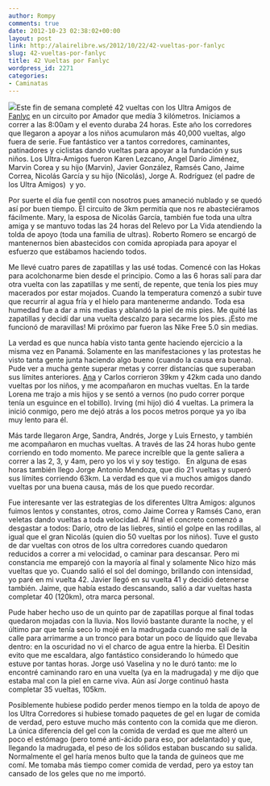```yaml
---
author: Rompy
comments: true
date: 2012-10-23 02:38:02+00:00
layout: post
link: http://alairelibre.ws/2012/10/22/42-vueltas-por-fanlyc
slug: 42-vueltas-por-fanlyc
title: 42 Vueltas por Fanlyc
wordpress_id: 2271
categories:
- Caminatas
---
```


[![](http://alairelibre.ws/wp-content/uploads/2012/10/578469_340855239344640_392239162_n-640x480.jpg)](http://alairelibre.ws/wp-content/uploads/2012/10/578469_340855239344640_392239162_n.jpg)Este fin de semana completé 42 vueltas con los Ultra Amigos de [Fanlyc](http://www.fanlyc.org/relevo-por-la-vida/) en un circuito por Amador que medía 3 kilómetros. Iniciamos a correr a las 8:00am y el evento duraba 24 horas. Este año los corredores que llegaron a apoyar a los niños acumularon más 40,000 vueltas, algo fuera de serie. Fue fantástico ver a tantos corredores, caminantes, patinadores y ciclistas dando vueltas para apoyar a la fundación y sus niños. Los Ultra-Amigos fueron Karen Lezcano, Angel Darío Jiménez, Marvin Corea y su hijo (Marvin), Javier González, Ramsés Cano, Jaime Correa, Nicolás García y su hijo (Nicolás), Jorge A. Rodríguez (el padre de los Ultra Amigos)  y yo.

Por suerte el día fue gentil con nosotros pues amaneció nublado y se quedó así por buen tiempo. El circuito de 3km permitía que nos re abasteciéramos fácilmente. Mary, la esposa de Nicolás García, también fue toda una ultra amiga y se mantuvo todas las 24 horas del Relevo por La Vida atendiendo la tolda de apoyo (toda una familia de ultras). Roberto Romero se encargó de mantenernos bien abastecidos con comida apropiada para apoyar el esfuerzo que estábamos haciendo todos.

Me llevé cuatro pares de zapatillas y las usé todas. Comencé con las Hokas para acolchonarme bien desde el principio. Como a las 6 horas salí para dar otra vuelta con las zapatillas y me sentí, de repente, que tenía los pies muy macerados por estar mojados. Cuando la temperatura comenzó a subir tuve que recurrir al agua fría y el hielo para mantenerme andando. Toda esa humedad fue a dar a mis medias y ablandó la piel de mis pies. Me quité las zapatillas y decidí dar una vuelta descalzo para secarme los pies. ¡Esto me funcionó de maravillas! Mi próximo par fueron las Nike Free 5.0 sin medias.

La verdad es que nunca había visto tanta gente haciendo ejercicio a la misma vez en Panamá. Solamente en las manifestaciones y las protestas he visto tanta gente junta haciendo algo bueno (cuando la causa era buena). Pude ver a mucha gente superar metas y correr distancias que superaban sus límites anteriores. [Ana](http://www.palabrerio.com/) y Carlos corrieron 39km y 42km cada uno dando vueltas por los niños, y me acompañaron en muchas vueltas. En la tarde Lorena me trajo a mis hijos y se sentó a vernos (no pudo correr porque tenía un esguince en el tobillo). Irving (mi hijo) dió 4 vueltas. La primera la inició conmigo, pero me dejó atrás a los pocos metros porque ya yo iba muy lento para él.

Más tarde llegaron Arge, Sandra, Andrés, Jorge y Luis Ernesto, y también me acompañaron en muchas vueltas. A través de las 24 horas hubo gente corriendo en todo momento. Me parece increíble que la gente saliera a correr a las 2, 3, y 4am, pero yo los vi y soy testigo.   En alguna de esas horas también llego Jorge Antonio Mendoza, que dio 21 vueltas y superó sus límites corriendo 63km. La verdad es que vi a muchos amigos dando vueltas por una buena causa, más de los que puedo recordar.

Fue interesante ver las estrategias de los diferentes Ultra Amigos: algunos fuimos lentos y constantes, otros, como Jaime Correa y Ramsés Cano, eran veletas dando vueltas a toda velocidad. Al final el concreto comenzó a desgastar a todos: Darío, otro de las liebres, sintió el golpe en las rodillas, al igual que el gran Nicolás (quien dio 50 vueltas por los niños). Tuve el gusto de dar vueltas con otros de los ultra corredores cuando quedaron reducidos a correr a mi velocidad, o caminar para descansar. Pero mi constancia me emparejó con la mayoría al final y solamente Nico hizo más vueltas que yo. Cuando salió el sol del domingo, brillando con intensidad, yo paré en mi vuelta 42. Javier llegó en su vuelta 41 y decidió detenerse también. Jaime, que había estado descansando, salió a dar vueltas hasta completar 40 (120km), otra marca personal.

Pude haber hecho uso de un quinto par de zapatillas porque al final todas quedaron mojadas con la lluvia. Nos llovió bastante durante la noche, y el último par que tenía seco lo mojé en la madrugada cuando me salí de la calle para arrimarme a un tronco para botar un poco de líquido que llevaba dentro: en la oscuridad no vi el charco de agua entre la hierba. El Desitin evito que me escaldara, algo fantástico considerando lo húmedo que estuve por tantas horas. Jorge usó Vaselina y no le duró tanto: me lo encontré caminando raro en una vuelta (ya en la madrugada) y me dijo que estaba mal con la piel en carne viva. Aún así Jorge continuó hasta completar 35 vueltas, 105km.

Posiblemente hubiese podido perder menos tiempo en la tolda de apoyo de los Ultra Corredores si hubiese tomado paquetes de gel en lugar de comida de verdad, pero estuve mucho más contento con la comida que me dieron. La única diferencia del gel con la comida de verdad es que me alteró un poco el estómago (pero tomé anti-ácido para eso, por adelantado) y que, llegando la madrugada, el peso de los sólidos estaban buscando su salida. Normalmente el gel haría menos bulto que la tanda de guineos que me comí. Me tomaba más tiempo comer comida de verdad, pero ya estoy tan cansado de los geles que no me importó.
